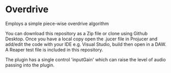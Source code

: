 # Overdrive
Employs a simple piece-wise overdrive algorithm

You can download this repository as a Zip file or clone using Github Desktop. Once you have a local copy open the .jucer file in Projucer and add/edit the code with your IDE e.g. Visual Studio, build then open in a DAW. A Reaper test file is included in this repository.

The plugin has a single control 'inputGain' which can raise the level of audio passing into the plugin.

